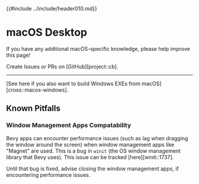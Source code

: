 {{#include ../include/header010.md}}

# macOS Desktop

If you have any additional macOS-specific knowledge,
please help improve this page!

Create Issues or PRs on [GitHub][project::cb].

---

[See here if you also want to build Windows EXEs from macOS][cross::macos-windows].

## Known Pitfalls

### Window Management Apps Compatability

Bevy apps can encounter performance issues (such as lag when dragging the window
around the screen) when window management apps like "Magnet" are used. This is a
bug in `winit` (the OS window management library that Bevy uses). This issue can
be tracked [here][winit::1737].

Until that bug is fixed, advise closing the window management apps, if
encountering performance issues.
